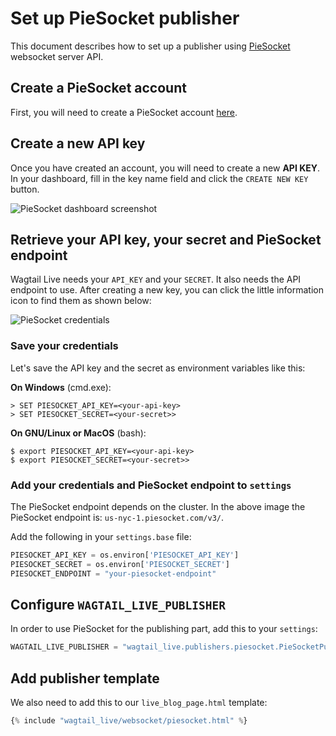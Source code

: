# Set up PieSocket publisher

This document describes how to set up a publisher using [PieSocket](https://www.piesocket.com/) websocket server API.

## Create a PieSocket account

First, you will need to create a PieSocket account [here](https://www.piesocket.com/pricing).

## Create a new API key

Once you have created an account, you will need to create a new **API KEY**.
In your dashboard, fill in the key name field and click the `CREATE NEW KEY` button.


![PieSocket dashboard screenshot](https://wagtail.github.io/wagtail-live/images/piesocket_dashboard.jpg)

## Retrieve your API key, your secret and PieSocket endpoint

Wagtail Live needs your `API_KEY` and your `SECRET`. It also needs the API endpoint to use.
After creating a new key, you can click the little information icon to find them as shown below:


![PieSocket credentials](https://wagtail.github.io/wagtail-live/images/piesocket_credentials.jpg)
### Save your credentials

Let's save the API key and the secret as environment variables like this:

**On Windows** (cmd.exe):

```doscon
> SET PIESOCKET_API_KEY=<your-api-key>
> SET PIESOCKET_SECRET=<your-secret>>
```

**On GNU/Linux or MacOS** (bash):

```console
$ export PIESOCKET_API_KEY=<your-api-key>
$ export PIESOCKET_SECRET=<your-secret>>
```

### Add your credentials and PieSocket endpoint to `settings`

The PieSocket endpoint depends on the cluster. In the above image the PieSocket endpoint is: `us-nyc-1.piesocket.com/v3/`.

Add the following in your `settings.base` file:
```python
PIESOCKET_API_KEY = os.environ['PIESOCKET_API_KEY']
PIESOCKET_SECRET = os.environ['PIESOCKET_SECRET']
PIESOCKET_ENDPOINT = "your-piesocket-endpoint"
```

## Configure `WAGTAIL_LIVE_PUBLISHER`

In order to use PieSocket for the publishing part, add this to your `settings`:
```python
WAGTAIL_LIVE_PUBLISHER = "wagtail_live.publishers.piesocket.PieSocketPublisher"
```

## Add publisher template

We also need to add this to our `live_blog_page.html` template:
```python
{% include "wagtail_live/websocket/piesocket.html" %}
```
